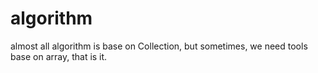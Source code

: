 # algorithm
almost all algorithm is base on Collection, but sometimes, we need tools base on array, that is it.
